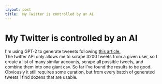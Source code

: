 ```yaml
---
layout: post
title:  My Twitter is controlled by an AI
---
```

# My Twitter is controlled by an AI

I'm using GPT-2 to generate tweeets following [this article.](https://minimaxir.com/2020/01/twitter-gpt2-bot/)\
The twitter API only allows me to scrape 3200 tweets from a given user, so I create a list of many similar accounts, scrape all possible tweets, and combine them into one giant csv. So far I've found the results to be good. Obviously it still requires some curation, but from every batch of generated tweets I find dozens that are usable.
